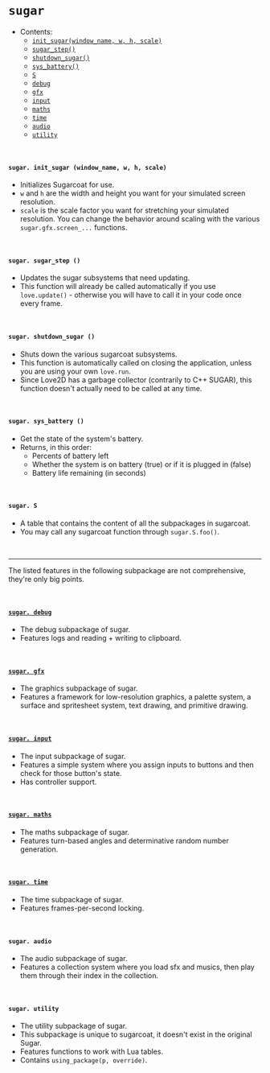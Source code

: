 # `sugar`

- Contents:
  - [`init_sugar(window_name, w, h, scale)`](#sugar-init_sugar-window_name-w-h-scale)
  - [`sugar_step()`](#sugar-sugar_step-)
  - [`shutdown_sugar()`](#sugar-shutdown_sugar-)
  - [`sys_battery()`](#sugar-sys_battery-)
  - [`S`](#sugar-S)
  - [`debug`](#sugar-debug)
  - [`gfx`](#sugar-gfx)
  - [`input`](#sugar-input)
  - [`maths`](#sugar-maths)
  - [`time`](#sugar-time)
  - [`audio`](#sugar-audio)
  - [`utility`](#sugar-utility)
  
&#8202;

#### `sugar. init_sugar (window_name, w, h, scale)`
- Initializes Sugarcoat for use.
- `w` and `h` are the width and height you want for your simulated screen resolution.
- `scale` is the scale factor you want for stretching your simulated resolution. You can change the behavior around scaling with the various `sugar.gfx.screen_...` functions.

&#8202;

#### `sugar. sugar_step ()`
- Updates the sugar subsystems that need updating.
- This function will already be called automatically if you use `love.update()` - otherwise you will have to call it in your code once every frame.

&#8202;

#### `sugar. shutdown_sugar ()`
- Shuts down the various sugarcoat subsystems.
- This function is automatically called on closing the application, unless you are using your own `love.run`.
- Since Love2D has a garbage collector (contrarily to C++ SUGAR), this function doesn't actually need to be called at any time.

&#8202;

#### `sugar. sys_battery ()`
- Get the state of the system's battery.
- Returns, in this order:
  - Percents of battery left
  - Whether the system is on battery (true) or if it is plugged in (false)
  - Battery life remaining (in seconds)

&#8202;

#### `sugar. S`
- A table that contains the content of all the subpackages in sugarcoat.
- You may call any sugarcoat function through `sugar.S.foo()`.

&#8202;

---

The listed features in the following subpackage are not comprehensive, they're only big points.

&#8202;

#### [`sugar. debug`](/doc/debug.md#sugar-debug)
- The debug subpackage of sugar.
- Features logs and reading + writing to clipboard.

&#8202;

#### [`sugar. gfx`](/doc/gfx.md#sugar-gfx)
- The graphics subpackage of sugar.
- Features a framework for low-resolution graphics, a palette system, a surface and spritesheet system, text drawing, and primitive drawing.

&#8202;

#### [`sugar. input`](/doc/input.md#sugar-input)
- The input subpackage of sugar.
- Features a simple system where you assign inputs to buttons and then check for those button's state.
- Has controller support.

&#8202;

#### [`sugar. maths`](/doc/maths.md#sugar-maths)
- The maths subpackage of sugar.
- Features turn-based angles and determinative random number generation.

&#8202;

#### [`sugar. time`](/doc/time.md#sugar-time)
- The time subpackage of sugar.
- Features frames-per-second locking.

&#8202;

#### `sugar. audio`
- The audio subpackage of sugar.
- Features a collection system where you load sfx and musics, then play them through their index in the collection.

&#8202;

#### `sugar. utility`
- The utility subpackage of sugar.
- This subpackage is unique to sugarcoat, it doesn't exist in the original Sugar.
- Features functions to work with Lua tables.
- Contains `using_package(p, override)`.
